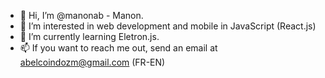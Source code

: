 - 👋 Hi, I’m @manonab - Manon.
- 👀 I’m interested in web development and mobile in JavaScript (React.js)
- 🌱 I’m currently learning Eletron.js.
- 📫 If you want to reach me out, send an email at abelcoindozm@gmail.com (FR-EN)

<!---
manonab/manonab is a ✨ special ✨ repository because its `README.md` (this file) appears on your GitHub profile.
You can click the Preview link to take a look at your changes.
--->
